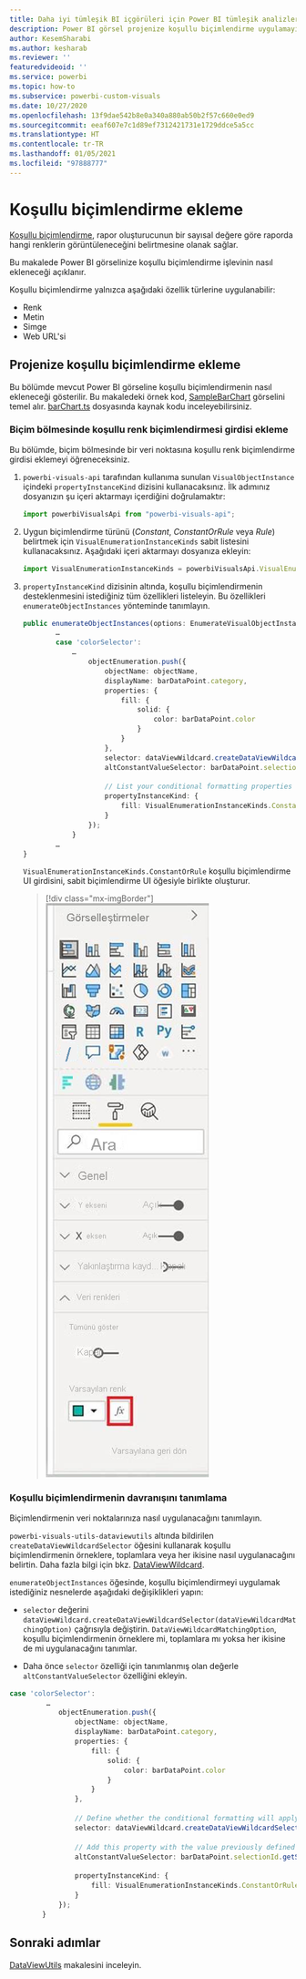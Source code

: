 ```yaml
---
title: Daha iyi tümleşik BI içgörüleri için Power BI tümleşik analizlerinde koşullu biçimlendirme
description: Power BI görsel projenize koşullu biçimlendirme uygulamayı öğrenin. Power BI tümleşik analiz kullanarak daha iyi tümleşik BI içgörüleri elde edin.
author: KesemSharabi
ms.author: kesharab
ms.reviewer: ''
featuredvideoid: ''
ms.service: powerbi
ms.topic: how-to
ms.subservice: powerbi-custom-visuals
ms.date: 10/27/2020
ms.openlocfilehash: 13f9dae542b8e0a340a880ab50b2f57c660e0ed9
ms.sourcegitcommit: eeaf607e7c1d89ef7312421731e1729ddce5a5cc
ms.translationtype: HT
ms.contentlocale: tr-TR
ms.lasthandoff: 01/05/2021
ms.locfileid: "97888777"
---
```

# <a name="add-conditional-formatting"></a>Koşullu biçimlendirme ekleme

[Koşullu biçimlendirme](../../visuals/service-tips-and-tricks-for-color-formatting.md#conditional-formatting-for-visualizations), rapor oluşturucunun bir sayısal değere göre raporda hangi renklerin görüntüleneceğini belirtmesine olanak sağlar.

Bu makalede Power BI görselinize koşullu biçimlendirme işlevinin nasıl ekleneceği açıklanır.

Koşullu biçimlendirme yalnızca aşağıdaki özellik türlerine uygulanabilir:
* Renk
* Metin
* Simge
* Web URL'si

## <a name="add-conditional-formatting-to-your-project"></a>Projenize koşullu biçimlendirme ekleme

Bu bölümde mevcut Power BI görseline koşullu biçimlendirmenin nasıl ekleneceği gösterilir. Bu makaledeki örnek kod, [SampleBarChart](https://github.com/microsoft/PowerBI-visuals-sampleBarChart) görselini temel alır. [barChart.ts](https://github.com/microsoft/PowerBI-visuals-sampleBarChart/blob/master/src/barChart.ts) dosyasında kaynak kodu inceleyebilirsiniz.

### <a name="add-a-conditional-color-formatting-entry-in-the-format-pane"></a>Biçim bölmesinde koşullu renk biçimlendirmesi girdisi ekleme

Bu bölümde, biçim bölmesinde bir veri noktasına koşullu renk biçimlendirme girdisi eklemeyi öğreneceksiniz.

1. `powerbi-visuals-api` tarafından kullanıma sunulan `VisualObjectInstance` içindeki `propertyInstanceKind` dizisini kullanacaksınız. İlk adımınız dosyanızın şu içeri aktarmayı içerdiğini doğrulamaktır:

    ```typescript
    import powerbiVisualsApi from "powerbi-visuals-api";
    ```

2. Uygun biçimlendirme türünü (*Constant*, *ConstantOrRule* veya *Rule*) belirtmek için `VisualEnumerationInstanceKinds` sabit listesini kullanacaksınız. Aşağıdaki içeri aktarmayı dosyanıza ekleyin:

    ```typescript
    import VisualEnumerationInstanceKinds = powerbiVisualsApi.VisualEnumerationInstanceKinds;
    ```

3. `propertyInstanceKind` dizisinin altında, koşullu biçimlendirmenin desteklenmesini istediğiniz tüm özellikleri listeleyin. Bu özellikleri `enumerateObjectInstances` yönteminde tanımlayın.

    ```typescript
    public enumerateObjectInstances(options: EnumerateVisualObjectInstancesOptions): VisualObjectInstanceEnumeration {
            …
            case 'colorSelector':
                …
                    objectEnumeration.push({
                        objectName: objectName,
                        displayName: barDataPoint.category,
                        properties: {
                            fill: {
                                solid: {
                                    color: barDataPoint.color
                                }
                            }
                        },
                        selector: dataViewWildcard.createDataViewWildcardSelector(dataViewWildcard.DataViewWildcardMatchingOption.InstancesAndTotals),
                        altConstantValueSelector: barDataPoint.selectionId.getSelector(),

                        // List your conditional formatting properties
                        propertyInstanceKind: {
                            fill: VisualEnumerationInstanceKinds.ConstantOrRule
                        }
                    });
                }
            …
    }

    ```

    `VisualEnumerationInstanceKinds.ConstantOrRule` koşullu biçimlendirme UI girdisini, sabit biçimlendirme UI öğesiyle birlikte oluşturur.

    >[!div class="mx-imgBorder"]
    >![Power BI'da gösterildiği gibi, normal renk düğmesinin yanında koşullu biçimlendirme düğmesini gösteren ekran görüntüsü.](media/conditional-formatting/conditional-formatting-ui.png)

### <a name="define-how-conditional-formatting-behaves"></a>Koşullu biçimlendirmenin davranışını tanımlama

Biçimlendirmenin veri noktalarınıza nasıl uygulanacağını tanımlayın.

`powerbi-visuals-utils-dataviewutils` altında bildirilen `createDataViewWildcardSelector` öğesini kullanarak koşullu biçimlendirmenin örneklere, toplamlara veya her ikisine nasıl uygulanacağını belirtin. Daha fazla bilgi için bkz. [DataViewWildcard](utils-dataview.md#).

`enumerateObjectInstances` öğesinde, koşullu biçimlendirmeyi uygulamak istediğiniz nesnelerde aşağıdaki değişiklikleri yapın:

 * `selector` değerini `dataViewWildcard.createDataViewWildcardSelector(dataViewWildcardMatchingOption)` çağrısıyla değiştirin. `DataViewWildcardMatchingOption`, koşullu biçimlendirmenin örneklere mi, toplamlara mı yoksa her ikisine de mi uygulanacağını tanımlar.

* Daha önce `selector` özelliği için tanımlanmış olan değerle `altConstantValueSelector` özelliğini ekleyin.

```typescript
case 'colorSelector':
         …
            objectEnumeration.push({
                objectName: objectName,
                displayName: barDataPoint.category,
                properties: {
                    fill: {
                        solid: {
                            color: barDataPoint.color
                        }
                    }
                },

                // Define whether the conditional formatting will apply to instances, totals, or both
                selector: dataViewWildcard.createDataViewWildcardSelector(dataViewWildcard.DataViewWildcardMatchingOption.InstancesAndTotals),

                // Add this property with the value previously defined for the selector property
                altConstantValueSelector: barDataPoint.selectionId.getSelector(),

                propertyInstanceKind: { 
                    fill: VisualEnumerationInstanceKinds.ConstantOrRule
                }
            });
        }

```

## <a name="next-steps"></a>Sonraki adımlar

[DataViewUtils](utils-dataview.md) makalesini inceleyin.